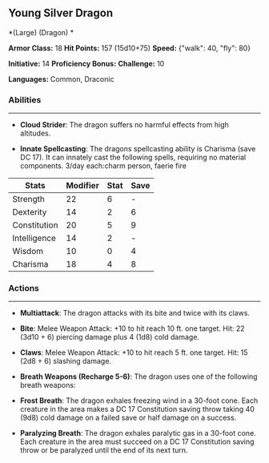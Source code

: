 ## Young Silver Dragon
*(Large) (Dragon) *

**Armor Class:** 18
**Hit Points:** 157 (15d10+75)
**Speed:** {"walk": 40, "fly": 80}

**Initiative:** 14
**Proficiency Bonus:**
**Challenge:** 10

**Languages:** Common, Draconic

### Abilities
 --- 
- **Cloud Strider**: The dragon suffers no harmful effects from high altitudes.

- **Innate Spellcasting**: The dragons spellcasting ability is Charisma (save DC 17). It can innately cast the following spells, requiring no material components. 3/day each:charm person, faerie fire



| Stats | Modifier | Stat | Save
| ---- | ---- | ---- | ---- |
| Strength | 22 | 6 | - |
| Dexterity | 14 | 2 | 6 |
| Constitution | 20 | 5 | 9 |
| Intelligence | 14 | 2 | - |
| Wisdom | 10 | 0 | 4 |
| Charisma | 18 | 4 | 8 |

### Actions
 --- 
- **Multiattack**: The dragon attacks with its bite and twice with its claws.

- **Bite**: Melee Weapon Attack: +10 to hit  reach 10 ft.  one target. Hit: 22 (3d10 + 6) piercing damage plus 4 (1d8) cold damage.

- **Claws**: Melee Weapon Attack: +10 to hit  reach 5 ft.  one target. Hit: 15 (2d8 + 6) slashing damage.

- **Breath Weapons (Recharge 5-6)**: The dragon uses one of the following breath weapons:

- **Frost Breath**: The dragon exhales freezing wind in a 30-foot cone. Each creature in the area makes a DC 17 Constitution saving throw  taking 40 (9d8) cold damage on a failed save or half damage on a success.

- **Paralyzing Breath**: The dragon exhales paralytic gas in a 30-foot cone. Each creature in the area must succeed on a DC 17 Constitution saving throw or be paralyzed until the end of its next turn.

